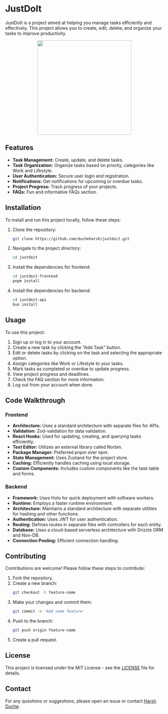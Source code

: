 # JustDoIt

JustDoIt is a project aimed at helping you manage tasks efficiently and effectively. This project allows you to create, edit, delete, and organize your tasks to improve productivity.
<p align="center">
  <img width="full" height="300" src="https://github.com/user-attachments/assets/5e145213-9d4d-4ba9-bd36-782081232137">
</p>

## Features

- **Task Management:** Create, update, and delete tasks.
- **Task Organization:** Organize tasks based on priority, categories like Work and Lifestyle.
- **User Authentication:** Secure user login and registration.
- **Notifications:** Get notifications for upcoming or overdue tasks.
- **Project Progress:** Track progress of your projects.
- **FAQs:** Fun and informative FAQs section.

## Installation

To install and run this project locally, follow these steps:

1. Clone the repository:
    ```bash
    git clone https://github.com/ducheharsh/justdoit.git
    ```
2. Navigate to the project directory:
    ```bash
    cd justdoit
    ```
3. Install the dependencies for frontend:
    ```bash
    cd justdoit-frontend
    pnpm install
    ```
4. Install the dependencies for backend:
    ```bash
    cd justdoit-api
    bun install
    ```


## Usage

To use this project:

1. Sign up or log in to your account.
2. Create a new task by clicking the "Add Task" button.
3. Edit or delete tasks by clicking on the task and selecting the appropriate option.
4. Assign categories like Work or Lifestyle to your tasks.
5. Mark tasks as completed or overdue to update progress.
6. View project progress and deadlines.
7. Check the FAQ section for more information.
8. Log out from your account when done.

## Code Walkthrough

### Frontend

- **Architecture:** Uses a standard architecture with separate files for APIs.
- **Validation:** Zod-validation for data validation.
- **React Hooks:** Used for updating, creating, and querying tasks efficiently.
- **Text Editor:** Utilizes an external library called Norbin.
- **Package Manager:** Preferred pnpm over npm.
- **State Management:** Uses Zustand for the project store.
- **Caching:** Efficiently handles caching using local storage.
- **Custom Components:** Includes custom components like the task table and forms.

### Backend

- **Framework:** Uses Holo for quick deployment with software workers.
- **Runtime:** Employs a faster runtime environment.
- **Architecture:** Maintains a standard architecture with separate utilities for hashing and other functions.
- **Authentication:** Uses JWT for user authentication.
- **Routing:** Defines routes in separate files with controllers for each entity.
- **Database:** Uses a cloud-based serverless architecture with Drizzle ORM and Non-DB.
- **Connection Pooling:** Efficient connection handling.

## Contributing

Contributions are welcome! Please follow these steps to contribute:

1. Fork the repository.
2. Create a new branch:
    ```bash
    git checkout -b feature-name
    ```
3. Make your changes and commit them:
    ```bash
    git commit -m 'Add some feature'
    ```
4. Push to the branch:
    ```bash
    git push origin feature-name
    ```
5. Create a pull request.

## License

This project is licensed under the MIT License - see the [LICENSE](LICENSE) file for details.

## Contact

For any questions or suggestions, please open an issue or contact [Harsh Duche](mailto:ducheharsh@gmail.com).

